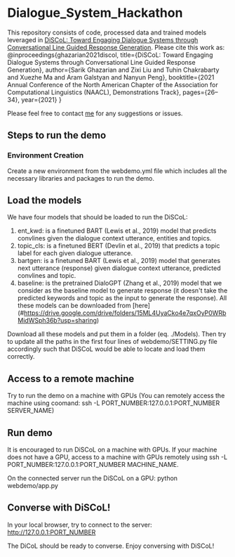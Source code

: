 # Dialogue_System_Hackathon

This repository consists of code, processed data and trained models leveraged in [DiSCoL: Toward Engaging Dialogue Systems through Conversational
Line Guided Response Generation](https://www.aclweb.org/anthology/2021.naacl-demos.4.pdf). Please cite this work as: @inproceedings{ghazarian2021discol, title={DiSCoL: Toward Engaging Dialogue Systems through Conversational Line Guided Response Generation}, author={Sarik Ghazarian and Zixi Liu and Tuhin Chakrabarty and Xuezhe Ma and Aram Galstyan and Nanyun Peng}, booktitle={2021 Annual Conference of the North American Chapter of the Association for Computational Linguistics (NAACL), Demonstrations Track}, pages={26–34}, year={2021} }


Please feel free to contact [me](mailto:sarikgha@usc.edu) for any suggestions or issues. 

## Steps to run the demo

### Environment Creation
Create a new environment from the webdemo.yml file which includes all the necessary libraries and packages to run the demo.

## Load the models
We have four models that should be loaded to run the DiSCoL:
1. ent_kwd: is a finetuned BART (Lewis et al., 2019) model that predicts convlines given the dialogue context utterance, entities and topics.
2. topic_cls: is a finetuned BERT (Devlin et al., 2019) that predicts a topic label for each given dialogue utterance.
3. bartgen: is a finetuned  BART (Lewis et al., 2019) model that generates next utterance (response) given dialogue context utterance, predicted convlines and topic.
4. baseline: is the pretrained DialoGPT (Zhang et al., 2019) model that we consider as the baseline model to generate response (it doesn't take the predicted keywords and topic as the input to generate the response).
All these models can be downloaded from [here] (#https://drive.google.com/drive/folders/15ML4UyaCko4e7qxOyP0WRbMidWSph36b?usp=sharing)

Download all these models and put them in a folder (eq. ./Models).
Then try to update all the paths in the first four lines of webdemo/SETTING.py file accordingly such that DiSCoL would be able to locate and load them correctly.


## Access to a remote machine
Try to run the demo on a machine with GPUs (You can remotely access the machine using coomand: ssh -L PORT_NUMBER:127.0.0.1:PORT_NUMBER SERVER_NAME)

## Run demo 
It is encouraged to run DiSCoL on a machine with GPUs. If your machine does not have a GPU, access to a machine with GPUs remotely using ssh -L PORT_NUMBER:127.0.0.1:PORT_NUMBER MACHINE_NAME.

On the connected server run the DiSCoL on a GPU: python webdemo/app.py

## Converse with DiSCoL! 
In your local browser, try to connect to the server: http://127.0.0.1:PORT_NUMBER

The DiCoL should be ready to converse. Enjoy conversing with DiSCoL!





